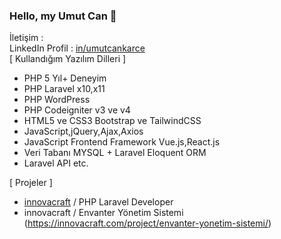 ### Hello, my Umut Can 👋

İletişim : <br />
LinkedIn Profil : [in/umutcankarce](https://linkedin.com/in/umutcankarce) <br />
[ Kullandığım Yazılım Dilleri ]
+ PHP 5 Yıl+ Deneyim
+ PHP Laravel x10,x11
+ PHP WordPress 
+ PHP Codeigniter v3 ve v4
+ HTML5 ve CSS3 Bootstrap ve TailwindCSS 
+ JavaScript,jQuery,Ajax,Axios
+ JavaScript Frontend Framework Vue.js,React.js
+ Veri Tabanı MYSQL + Laravel Eloquent ORM
+ Laravel API etc.

[ Projeler ]
+ [innovacraft](https://www.innovacraft.com)  / PHP Laravel Developer
+ innovacraft / Envanter Yönetim Sistemi (https://innovacraft.com/project/envanter-yonetim-sistemi/)


